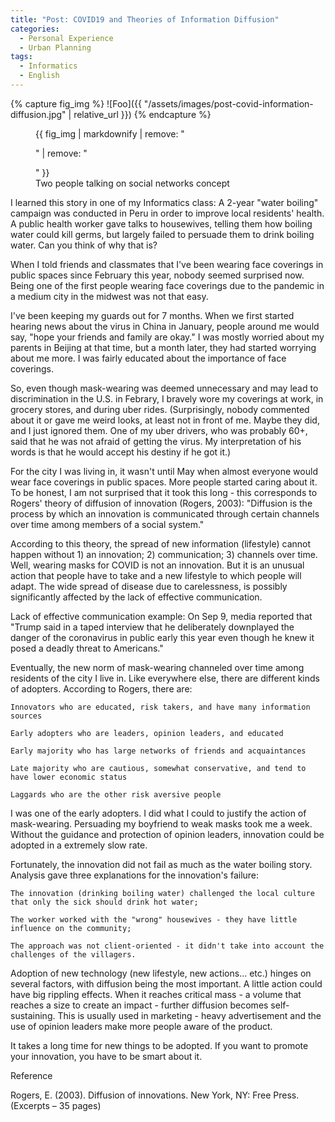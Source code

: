 ```yaml
---
title: "Post: COVID19 and Theories of Information Diffusion"
categories:
  - Personal Experience
  - Urban Planning
tags:
  - Informatics
  - English
---
```

{% capture fig_img %}
![Foo]({{ "/assets/images/post-covid-information-diffusion.jpg" | relative_url }})
{% endcapture %}

<figure>
  {{ fig_img | markdownify | remove: "<p>" | remove: "</p>" }}
  <figcaption>Two people talking on social networks concept</figcaption>
</figure>

I learned this story in one of my Informatics class: A 2-year "water boiling" campaign was conducted in Peru in order to improve local residents' health. A public health worker gave talks to housewives, telling them how boiling water could kill germs, but largely failed to persuade them to drink boiling water. Can you think of why that is?

When I told friends and classmates that I've been wearing face coverings in public spaces since February this year, nobody seemed surprised now. Being one of the first people wearing face coverings due to the pandemic in a medium city in the midwest was not that easy.

I've been keeping my guards out for 7 months. When we first started hearing news about the virus in China in January, people around me would say, "hope your friends and family are okay." I was mostly worried about my parents in Beijing at that time, but a month later, they had started worrying about me more. I was fairly educated about the importance of face coverings.

So, even though mask-wearing was deemed unnecessary and may lead to discrimination in the U.S. in Febrary, I bravely wore my coverings at work, in grocery stores, and during uber rides. (Surprisingly, nobody commented about it or gave me weird looks, at least not in front of me. Maybe they did, and I just ignored them. One of my uber drivers, who was probably 60+, said that he was not afraid of getting the virus. My interpretation of his words is that he would accept his destiny if he got it.)

For the city I was living in, it wasn't until May when almost everyone would wear face coverings in public spaces. More people started caring about it. To be honest, I am not surprised that it took this long - this corresponds to Rogers' theory of diffusion of innovation (Rogers, 2003): "Diffusion is the process by which an innovation is communicated through certain channels over time among members of a social system." 

According to this theory, the spread of new information (lifestyle) cannot happen without 1) an innovation; 2) communication; 3) channels over time. Well, wearing masks for COVID is not an innovation. But it is an unusual action that people have to take and a new lifestyle to which people will adapt. The wide spread of disease due to carelessness, is possibly significantly affected by the lack of effective communication.

Lack of effective communication example: On Sep 9, media reported that "Trump said in a taped interview that he deliberately downplayed the danger of the coronavirus in public early this year even though he knew it posed a deadly threat to Americans."

Eventually, the new norm of mask-wearing channeled over time among residents of the city I live in. Like everywhere else, there are different kinds of adopters. According to Rogers, there are:

    Innovators who are educated, risk takers, and have many information sources

    Early adopters who are leaders, opinion leaders, and educated

    Early majority who has large networks of friends and acquaintances

    Late majority who are cautious, somewhat conservative, and tend to have lower economic status

    Laggards who are the other risk aversive people

I was one of the early adopters. I did what I could to justify the action of mask-wearing. Persuading my boyfriend to weak masks took me a week. Without the guidance and protection of opinion leaders, innovation could be adopted in a extremely slow rate.

Fortunately, the innovation did not fail as much as the water boiling story. Analysis gave three explanations for the innovation's failure:

    The innovation (drinking boiling water) challenged the local culture that only the sick should drink hot water;

    The worker worked with the "wrong" housewives - they have little influence on the community;

    The approach was not client-oriented - it didn't take into account the challenges of the villagers.

Adoption of new technology (new lifestyle, new actions... etc.) hinges on several factors, with diffusion being the most important. A little action could have big rippling effects. When it reaches critical mass - a volume that reaches a size to create an impact - further diffusion becomes self-sustaining. This is usually used in marketing - heavy advertisement and the use of opinion leaders make more people aware of the product.

It takes a long time for new things to be adopted. If you want to promote your innovation, you have to be smart about it.

Reference

Rogers, E. (2003). Diffusion of innovations. New York, NY: Free Press. (Excerpts – 35 pages)